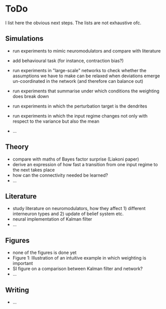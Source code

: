 # ToDo 

I list here the obvious next steps. The lists are not exhaustive ofc.


## Simulations

- run experiments to mimic neuromodulators and compare with literature
- add behavioural task (for instance, contraction bias?)

- run experiments in "large-scale" networks to check whether the assumptions we have to make can be relaxed when deviations emerge un-coordinated in the network (and therefore can balance out)
- run experiments that summarise under which conditions the weighting does break down
- run experiments in which the perturbation target is the dendrites
- run experiments in which the input regime changes not only with respect to the variance but also the mean
- ...


## Theory

- compare with maths of Bayes factor surprise (Liakoni paper)
- derive an expression of how fast a transition from one input regime to the next takes place 
- how can the connectivity needed be learned?
- ...


## Literature

- study literature on neuromodulators, how they affect 1) different interneuron types and 2) update of belief system etc.
- neural implementation of Kalman filter
- ...


## Figures

- none of the figures is done yet
- Figure 1: Illustration of an intuitive example in which weighting is important
- SI figure on a comparison between Kalman filter and network?
- ...


## Writing

- ...